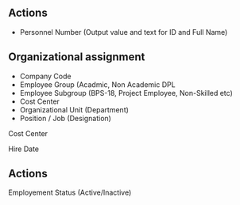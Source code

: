 


## Actions

- Personnel Number
(Output value and text for ID and Full Name)

## Organizational assignment

- Company Code
- Employee Group (Acadmic, Non Academic DPL
- Employee Subgroup (BPS-18, Project Employee, Non-Skilled etc)
- Cost Center
- Organizational Unit (Department)
- Position / Job (Designation)

Cost Center

Hire Date



## Actions

Employement Status (Active/Inactive)